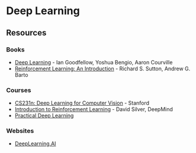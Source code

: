 # Deep Learning

## Resources

### Books

* [Deep Learning](https://www.deeplearningbook.org/) - Ian Goodfellow, Yoshua Bengio, Aaron Courville
* [Reinforcement Learning: An Introduction](http://incompleteideas.net/book/the-book-2nd.html) - Richard S. Sutton, Andrew G. Barto

### Courses

* [CS231n: Deep Learning for Computer Vision](http://cs231n.stanford.edu/index.html) - Stanford
* [Introduction to Reinforcement Learning](https://www.youtube.com/playlist?list=PLqYmG7hTraZDM-OYHWgPebj2MfCFzFObQ) - David Silver, DeepMind
* [Practical Deep Learning](https://course.fast.ai/)

### Websites

* [DeepLearning.AI](https://www.deeplearning.ai/)
